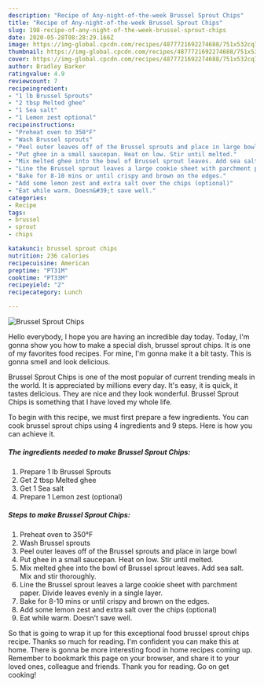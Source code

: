 ```yaml
---
description: "Recipe of Any-night-of-the-week Brussel Sprout Chips"
title: "Recipe of Any-night-of-the-week Brussel Sprout Chips"
slug: 198-recipe-of-any-night-of-the-week-brussel-sprout-chips
date: 2020-05-28T08:28:29.166Z
image: https://img-global.cpcdn.com/recipes/4877721692274688/751x532cq70/brussel-sprout-chips-recipe-main-photo.jpg
thumbnail: https://img-global.cpcdn.com/recipes/4877721692274688/751x532cq70/brussel-sprout-chips-recipe-main-photo.jpg
cover: https://img-global.cpcdn.com/recipes/4877721692274688/751x532cq70/brussel-sprout-chips-recipe-main-photo.jpg
author: Bradley Barker
ratingvalue: 4.9
reviewcount: 7
recipeingredient:
- "1 lb Brussel Sprouts"
- "2 tbsp Melted ghee"
- "1 Sea salt"
- "1 Lemon zest optional"
recipeinstructions:
- "Preheat oven to 350°F"
- "Wash Brussel sprouts"
- "Peel outer leaves off of the Brussel sprouts and place in large bowl"
- "Put ghee in a small saucepan. Heat on low. Stir until melted."
- "Mix melted ghee into the bowl of Brussel sprout leaves. Add sea salt. Mix and stir thoroughly."
- "Line the Brussel sprout leaves a large cookie sheet with parchment paper. Divide leaves evenly in a single layer."
- "Bake for 8-10 mins or until crispy and brown on the edges."
- "Add some lemon zest and extra salt over the chips (optional)"
- "Eat while warm. Doesn&#39;t save well."
categories:
- Recipe
tags:
- brussel
- sprout
- chips

katakunci: brussel sprout chips 
nutrition: 236 calories
recipecuisine: American
preptime: "PT31M"
cooktime: "PT33M"
recipeyield: "2"
recipecategory: Lunch

---
```



![Brussel Sprout Chips](https://img-global.cpcdn.com/recipes/4877721692274688/751x532cq70/brussel-sprout-chips-recipe-main-photo.jpg)

Hello everybody, I hope you are having an incredible day today. Today, I'm gonna show you how to make a special dish, brussel sprout chips. It is one of my favorites food recipes. For mine, I'm gonna make it a bit tasty. This is gonna smell and look delicious.

Brussel Sprout Chips is one of the most popular of current trending meals in the world. It is appreciated by millions every day. It's easy, it is quick, it tastes delicious. They are nice and they look wonderful. Brussel Sprout Chips is something that I have loved my whole life.




To begin with this recipe, we must first prepare a few ingredients. You can cook brussel sprout chips using 4 ingredients and 9 steps. Here is how you can achieve it.

##### The ingredients needed to make Brussel Sprout Chips:

1. Prepare 1 lb Brussel Sprouts
1. Get 2 tbsp Melted ghee
1. Get 1 Sea salt
1. Prepare 1 Lemon zest (optional)




##### Steps to make Brussel Sprout Chips:

1. Preheat oven to 350°F
1. Wash Brussel sprouts
1. Peel outer leaves off of the Brussel sprouts and place in large bowl
1. Put ghee in a small saucepan. Heat on low. Stir until melted.
1. Mix melted ghee into the bowl of Brussel sprout leaves. Add sea salt. Mix and stir thoroughly.
1. Line the Brussel sprout leaves a large cookie sheet with parchment paper. Divide leaves evenly in a single layer.
1. Bake for 8-10 mins or until crispy and brown on the edges.
1. Add some lemon zest and extra salt over the chips (optional)
1. Eat while warm. Doesn&#39;t save well.




So that is going to wrap it up for this exceptional food brussel sprout chips recipe. Thanks so much for reading. I'm confident you can make this at home. There is gonna be more interesting food in home recipes coming up. Remember to bookmark this page on your browser, and share it to your loved ones, colleague and friends. Thank you for reading. Go on get cooking!
